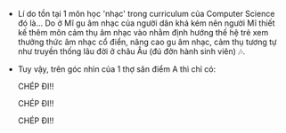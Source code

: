 - Lí do tồn tại 1 môn học 'nhạc' trong curriculum của Computer Science đó là... Do ở Mĩ gu âm nhạc của người dân khá kém nên người Mĩ thiết kế thêm môn cảm thụ âm nhạc vào nhằm định hướng thế hệ trẻ xem thưởng thức âm nhạc cổ điển, nâng cao gu âm nhạc, cảm thụ tương tự như truyền thống lâu đời ở châu Âu (đú đởn hành sinh viên) 🎶.

- Tuy vậy, trên góc nhìn của 1 thợ săn điểm A thì chỉ có:
  
  CHÉP ĐI!!
  
  CHÉP ĐI!!
  
  CHÉP ĐI!!






























